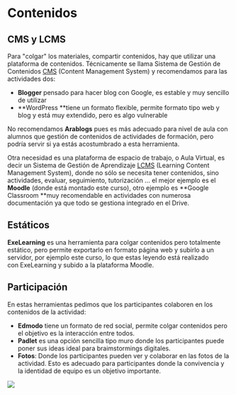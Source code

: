 
# Contenidos

## CMS y LCMS

Para "colgar" los materiales, compartir contenidos, hay que utilizar una plataforma de contenidos. Técnicamente se llama Sistema de Gestión de Contenidos [CMS](https://es.wikipedia.org/wiki/Sistema_de_gesti%C3%B3n_de_contenidos) (Content Management System) y recomendamos para las actividades dos:

- **Blogger** pensado para hacer blog con Google, es estable y muy sencillo de utilizar
- **WordPress **tiene un formato flexible, permite formato tipo web y blog y está muy extendido, pero es algo vulnerable

No recomendamos **Arablogs** pues es más adecuado para nivel de aula con alumnos que gestión de contenidos de actividades de formación, pero podría servir si ya estás acostumbrado a esta herramienta.

Otra necesidad es una plataforma de espacio de trabajo, o Aula Virtual, es decir un Sistema de Gestión de Aprendizaje [LCMS](https://es.wikipedia.org/wiki/Sistema_de_gesti%C3%B3n_de_aprendizaje) (Learning Content Management System), donde no sólo se necesita tener contenidos, sino actividades, evaluar, seguimiento, tutorización ... el mejor ejemplo es el **Moodle** (donde está montado este curso), otro ejemplo es **Google Classroom **muy recomendable en actividades con numerosa documentación ya que todo se gestiona integrado en el Drive.

## Estáticos

**ExeLearning** es una herramienta para colgar contenidos pero totalmente estático, pero permite exportarlo en formato página web y subirlo a un servidor, por ejemplo este curso, lo que estas leyendo está realizado con ExeLearning y subido a la plataforma Moodle.

## Participación

En estas herramientas pedimos que los participantes colaboren en los contenidos de la actividad:

- **Edmodo** tiene un formato de red social, permite colgar contenidos pero el objetivo es la interacción entre todos.
- **Padlet** es una opción sencilla tipo muro donde los participantes puede poner sus ideas ideal para braimstormings digitales.
- **Fotos**: Donde los participantes pueden ver y colaborar en las fotos de la actividad. Esto es adecuado para participantes donde la convivencia y la identidad de equipo es un objetivo importante.


![](https://docs.google.com/drawings/d/1Us8p-eRwfk5Yrz6xIIHn1PiLCS2u5aRuwJvXhHluLSQ/pub?w=1102&amp;h=794)

